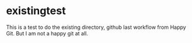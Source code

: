 # existingtest
This is a test to do the existing directory, github last workflow from Happy Git.
But I am not a happy git at all.
